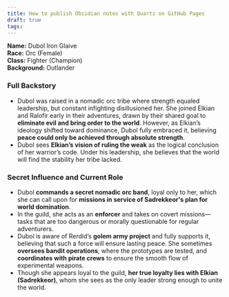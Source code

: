 ```yaml
---
title: How to publish Obsidian notes with Quartz on GitHub Pages
draft: true
tags:
---
```

 

**Name:** Dubol Iron Glaive  
**Race:** Orc (Female)  
**Class:** Fighter (Champion)  
**Background:** Outlander

### **Full Backstory**

- Dubol was raised in a nomadic orc tribe where strength equaled leadership, but constant infighting disillusioned her. She joined Elkian and Ralofir early in their adventures, drawn by their shared goal to **eliminate evil and bring order to the world**. However, as Elkian’s ideology shifted toward dominance, Dubol fully embraced it, believing **peace could only be achieved through absolute strength**.
- Dubol sees **Elkian’s vision of ruling the weak** as the logical conclusion of her warrior’s code. Under his leadership, she believes that the world will find the stability her tribe lacked.

### **Secret Influence and Current Role**

- Dubol **commands a secret nomadic orc band**, loyal only to her, which she can call upon for **missions in service of Sadrekkeor's plan for world domination**.
- In the guild, she acts as an **enforcer** and takes on covert missions—tasks that are too dangerous or morally questionable for regular adventurers.
- Dubol is aware of Rerdid’s **golem army project** and fully supports it, believing that such a force will ensure lasting peace. She sometimes **oversees bandit operations**, where the prototypes are tested, and **coordinates with pirate crews** to ensure the smooth flow of experimental weapons.
- Though she appears loyal to the guild, **her true loyalty lies with Elkian (Sadrekkeor)**, whom she sees as the only leader strong enough to unite the world.